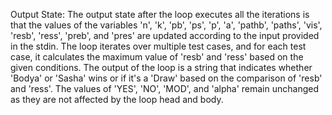Output State: The output state after the loop executes all the iterations is that the values of the variables 'n', 'k', 'pb', 'ps', 'p', 'a', 'pathb', 'paths', 'vis', 'resb', 'ress', 'preb', and 'pres' are updated according to the input provided in the stdin. The loop iterates over multiple test cases, and for each test case, it calculates the maximum value of 'resb' and 'ress' based on the given conditions. The output of the loop is a string that indicates whether 'Bodya' or 'Sasha' wins or if it's a 'Draw' based on the comparison of 'resb' and 'ress'. The values of 'YES', 'NO', 'MOD', and 'alpha' remain unchanged as they are not affected by the loop head and body.